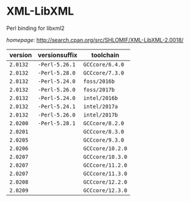 # XML-LibXML

Perl binding for libxml2

*homepage*: <http://search.cpan.org/src/SHLOMIF/XML-LibXML-2.0018/>

version | versionsuffix | toolchain
--------|---------------|----------
``2.0132`` | ``-Perl-5.26.1`` | ``GCCcore/6.4.0``
``2.0132`` | ``-Perl-5.28.0`` | ``GCCcore/7.3.0``
``2.0132`` | ``-Perl-5.24.0`` | ``foss/2016b``
``2.0132`` | ``-Perl-5.26.0`` | ``foss/2017b``
``2.0132`` | ``-Perl-5.24.0`` | ``intel/2016b``
``2.0132`` | ``-Perl-5.24.1`` | ``intel/2017a``
``2.0132`` | ``-Perl-5.26.0`` | ``intel/2017b``
``2.0200`` | ``-Perl-5.28.1`` | ``GCCcore/8.2.0``
``2.0201`` |  | ``GCCcore/8.3.0``
``2.0205`` |  | ``GCCcore/9.3.0``
``2.0206`` |  | ``GCCcore/10.2.0``
``2.0207`` |  | ``GCCcore/10.3.0``
``2.0207`` |  | ``GCCcore/11.2.0``
``2.0207`` |  | ``GCCcore/11.3.0``
``2.0208`` |  | ``GCCcore/12.2.0``
``2.0209`` |  | ``GCCcore/12.3.0``
